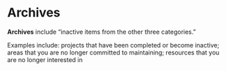 Archives
=======

**Archives** include “inactive items from the other three categories.”

Examples include: projects that have been completed or become inactive; areas that you are no longer committed to maintaining; resources that you are no longer interested in